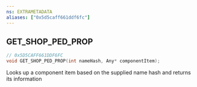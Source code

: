 ```yaml
---
ns: EXTRAMETADATA
aliases: ["0x5d5caff661ddf6fc"]
---
```

## GET_SHOP_PED_PROP

```c
// 0x5D5CAFF661DDF6FC
void GET_SHOP_PED_PROP(int nameHash, Any* componentItem);
```

Looks up a component item based on the supplied name hash and returns its information

